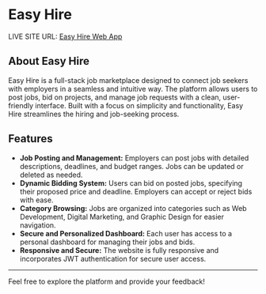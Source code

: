 # Easy Hire
LIVE SITE URL: [Easy Hire Web App](https://easy-hire-e14d3.web.app/)
## About Easy Hire

Easy Hire is a full-stack job marketplace designed to connect job seekers with employers in a seamless and intuitive way. The platform allows users to post jobs, bid on projects, and manage job requests with a clean, user-friendly interface. Built with a focus on simplicity and functionality, Easy Hire streamlines the hiring and job-seeking process.

## Features

- **Job Posting and Management:** Employers can post jobs with detailed descriptions, deadlines, and budget ranges. Jobs can be updated or deleted as needed.
- **Dynamic Bidding System:** Users can bid on posted jobs, specifying their proposed price and deadline. Employers can accept or reject bids with ease.
- **Category Browsing:** Jobs are organized into categories such as Web Development, Digital Marketing, and Graphic Design for easier navigation.
- **Secure and Personalized Dashboard:** Each user has access to a personal dashboard for managing their jobs and bids.
- **Responsive and Secure:** The website is fully responsive and incorporates JWT authentication for secure user access.

---

Feel free to explore the platform and provide your feedback!
